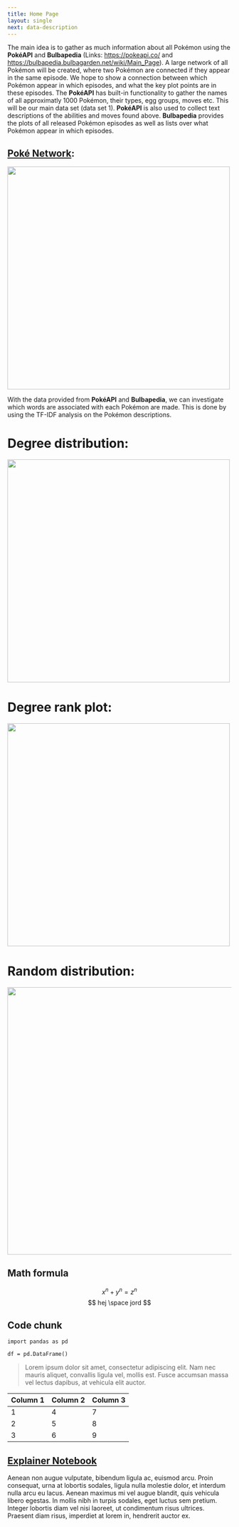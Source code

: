 ```yaml
---
title: Home Page
layout: single
next: data-description
---
```


The main idea is to gather as much information about all Pokémon using the **PokéAPI** and **Bulbapedia** (Links: https://pokeapi.co/ and https://bulbapedia.bulbagarden.net/wiki/Main_Page). A large network of all Pokémon will be created, where two Pokémon are connected if they appear in the same episode.
We hope to show a connection between which Pokémon appear in which episodes, and what the key plot points are in these episodes.
The **PokéAPI** has built-in functionality to gather the names of all approximatly 1000 Pokémon, their types, egg groups, moves etc. This will be our main data set (data set 1). **PokéAPI** is also used to collect text descriptions of the abilities and moves found above. **Bulbapedia** provides the plots of all released Pokémon episodes as well as lists over what Pokémon appear in which episodes. 

## [Poké Network](network-analysis/):
<img src="images/network.png" width="500" />

With the data provided from **PokéAPI** and **Bulbapedia**, we can investigate which words are associated with each Pokémon are made. This is done by using the TF-IDF analysis on the Pokémon descriptions.

# Degree distribution:
<img src="images/degree_distribution_all.png" width="500" />

# Degree rank plot:
<img src="images/degree_rank_plot_all.png" width="500" />

# Random distribution:
<img src="images/random_distributions_all.png" width="600" />

## Math formula


$$ x^n + y^n = z^n $$
$$ hej \space jord $$

## Code chunk

```
import pandas as pd

df = pd.DataFrame()
```

> Lorem ipsum dolor sit amet, consectetur adipiscing elit. Nam nec mauris aliquet, convallis ligula vel, mollis est. Fusce accumsan massa vel lectus dapibus, at vehicula elit auctor.

| Column 1  | Column 2  |  Column 3 |
|---|---|---|
| 1 | 4 | 7 |
| 2 | 5 | 8 |
| 3 | 6 | 9 |

## [Explainer Notebook](explainer-notebook.html)

Aenean non augue vulputate, bibendum ligula ac, euismod arcu. Proin consequat, urna at lobortis sodales, ligula nulla molestie dolor, et interdum nulla arcu eu lacus. Aenean maximus mi vel augue blandit, quis vehicula libero egestas. In mollis nibh in turpis sodales, eget luctus sem pretium. Integer lobortis diam vel nisi laoreet, ut condimentum risus ultrices. Praesent diam risus, imperdiet at lorem in, hendrerit auctor ex.